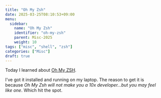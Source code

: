 ```yaml
---
title: "Oh My Zsh"
date: 2025-03-25T08:10:53+09:00
menu:
  sidebar:
    name: "Oh My Zsh"
    identifier: "oh-my-zsh"
    parent: Misc-2025
    weight: 10
tags: ["misc", "shell", "zsh"]
categories: ["Misc"]
draft: true
---
```

Today I learned about [Oh My ZSH](https://ohmyz.sh/).

I've got it installed and running on my laptop. The reason to get it is because *Oh My Zsh will not make you a 10x developer...but you may feel like one*. Which hit the spot.

